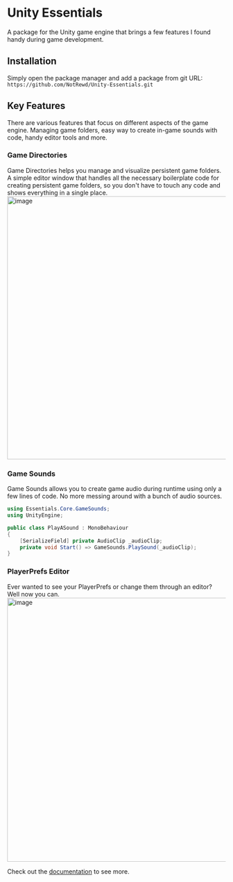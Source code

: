 # Unity Essentials
A package for the Unity game engine that brings a few features I found handy during game development.

## Installation
Simply open the package manager and add a package from git URL: ``https://github.com/NotRewd/Unity-Essentials.git``

## Key Features
There are various features that focus on different aspects of the game engine. Managing game folders, easy way to create in-game sounds with code, handy editor tools and more.

### Game Directories
Game Directories helps you manage and visualize persistent game folders.
A simple editor window that handles all the necessary boilerplate code for creating persistent game folders, so you don't have to touch any code and shows everything in a single place.
<img width="606" alt="image" src="https://github.com/NotRewd/Unity-Essentials/assets/48103943/fa82757c-09b3-4a09-955f-e0aceccf1936">

### Game Sounds
<p>Game Sounds allows you to create game audio during runtime using only a few lines of code. No more messing around with a bunch of audio sources.</p>

```cs
using Essentials.Core.GameSounds;
using UnityEngine;

public class PlayASound : MonoBehaviour
{
    [SerializeField] private AudioClip _audioClip;
    private void Start() => GameSounds.PlaySound(_audioClip);
}
```

### PlayerPrefs Editor
Ever wanted to see your PlayerPrefs or change them through an editor? Well now you can.
<img width="608" alt="image" src="https://github.com/NotRewd/Unity-Essentials/assets/48103943/e24d1de9-c434-42aa-a511-414eebc8ace6">

Check out the [documentation](https://github.com/NotRewd/Unity-Essentials/wiki) to see more.
